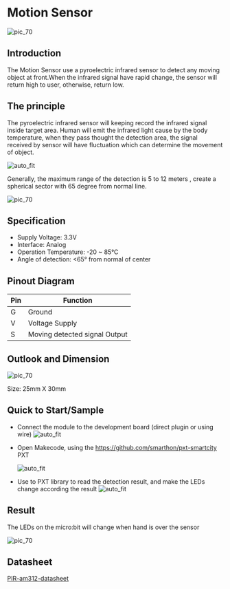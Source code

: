 # Motion Sensor

![pic_70](images/Motion_Sensor_0.jpg)
## Introduction
The Motion Sensor use a pyroelectric infrared sensor to detect any moving object at front.When the infrared signal have rapid change, the sensor will return high to user, otherwise, return low.
<P>

## The principle
The pyroelectric infrared sensor will keeping record the infrared signal inside target area. Human will emit the infrared light cause by the body temperature, when they pass thought the detection area, the signal received by sensor will have fluctuation which can determine the movement of object. <P>
![auto_fit](images/Motion_Sensor_1.png)

Generally, the maximum range of the detection is 5 to 12 meters , create a spherical sector with 65 degree from normal line. <P>
![pic_70](images/Motion_Sensor_2.png)


## Specification 
* Supply Voltage: 3.3V
* Interface: Analog
* Operation Temperature: -20 ~ 85°C
* Angle of detection: <65° from normal of center 



## Pinout Diagram

|Pin|Function|
|--|--|
|G|Ground|
|V|Voltage Supply|
|S|Moving detected signal Output|

## Outlook and Dimension
![pic_70](images/Motion_Sensor_3.png)

Size: 25mm X 30mm

## Quick to Start/Sample

* Connect the module to the development board (direct plugin or using wire)
![auto_fit](images/Motion_Sensor_4.png)<P>

* Open Makecode, using the https://github.com/smarthon/pxt-smartcity PXT <P>
![auto_fit](images/Motion_Sensor_5.png)<P>

* Use to PXT library to read the detection result, and make the LEDs change according the result
![auto_fit](images/Motion_Sensor_6.png)

## Result

The LEDs on the micro:bit will change when hand is over the sensor

![pic_70](images/Motion_Sensor_7.jpg)


## Datasheet

[PIR-am312-datasheet](http://www.image.micros.com.pl/_dane_techniczne_auto/cz%20am312.pdf)
